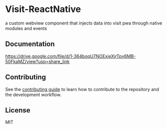 # Visit-ReactNative

a custom webview component that injects data into visit pwa through native modules and events

## Documentation

https://drive.google.com/file/d/1-364boqU7NOExjeXjrTpv6MB-50FkaMZ/view?usp=share_link

## Contributing

See the [contributing guide](CONTRIBUTING.md) to learn how to contribute to the repository and the development workflow.

## License

MIT
